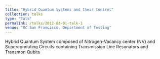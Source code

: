 ```yaml
---
title: "Hybrid Quantum Systems and their Control"
collection: talks
type: "Talk"
permalink: /talks/2012-03-01-talk-1
venue: "UC San Francisco, Department of Testing"
---
```

Hybrid Quantum System composed of Nitrogen-Vacancy center (NV) and Superconduting Circuits containing Transmission Line Resonators and Transmon Qubits
